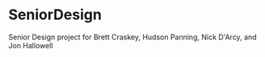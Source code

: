 # SeniorDesign
Senior Design project for Brett Craskey, Hudson Panning, Nick D'Arcy, and Jon Hallowell
